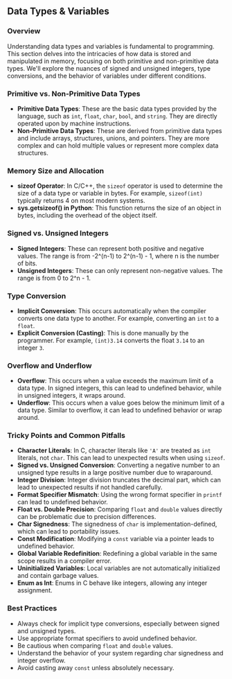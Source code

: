 ## Data Types & Variables

### Overview
Understanding data types and variables is fundamental to programming. This section delves into the intricacies of how data is stored and manipulated in memory, focusing on both primitive and non-primitive data types. We'll explore the nuances of signed and unsigned integers, type conversions, and the behavior of variables under different conditions.

### Primitive vs. Non-Primitive Data Types
- **Primitive Data Types**: These are the basic data types provided by the language, such as `int`, `float`, `char`, `bool`, and `string`. They are directly operated upon by machine instructions.
- **Non-Primitive Data Types**: These are derived from primitive data types and include arrays, structures, unions, and pointers. They are more complex and can hold multiple values or represent more complex data structures.

### Memory Size and Allocation
- **sizeof Operator**: In C/C++, the `sizeof` operator is used to determine the size of a data type or variable in bytes. For example, `sizeof(int)` typically returns 4 on most modern systems.
- **sys.getsizeof() in Python**: This function returns the size of an object in bytes, including the overhead of the object itself.

### Signed vs. Unsigned Integers
- **Signed Integers**: These can represent both positive and negative values. The range is from -2^(n-1) to 2^(n-1) - 1, where n is the number of bits.
- **Unsigned Integers**: These can only represent non-negative values. The range is from 0 to 2^n - 1.

### Type Conversion
- **Implicit Conversion**: This occurs automatically when the compiler converts one data type to another. For example, converting an `int` to a `float`.
- **Explicit Conversion (Casting)**: This is done manually by the programmer. For example, `(int)3.14` converts the float `3.14` to an integer `3`.

### Overflow and Underflow
- **Overflow**: This occurs when a value exceeds the maximum limit of a data type. In signed integers, this can lead to undefined behavior, while in unsigned integers, it wraps around.
- **Underflow**: This occurs when a value goes below the minimum limit of a data type. Similar to overflow, it can lead to undefined behavior or wrap around.

### Tricky Points and Common Pitfalls
- **Character Literals**: In C, character literals like `'A'` are treated as `int` literals, not `char`. This can lead to unexpected results when using `sizeof`.
- **Signed vs. Unsigned Conversion**: Converting a negative number to an unsigned type results in a large positive number due to wraparound.
- **Integer Division**: Integer division truncates the decimal part, which can lead to unexpected results if not handled carefully.
- **Format Specifier Mismatch**: Using the wrong format specifier in `printf` can lead to undefined behavior.
- **Float vs. Double Precision**: Comparing `float` and `double` values directly can be problematic due to precision differences.
- **Char Signedness**: The signedness of `char` is implementation-defined, which can lead to portability issues.
- **Const Modification**: Modifying a `const` variable via a pointer leads to undefined behavior.
- **Global Variable Redefinition**: Redefining a global variable in the same scope results in a compiler error.
- **Uninitialized Variables**: Local variables are not automatically initialized and contain garbage values.
- **Enum as Int**: Enums in C behave like integers, allowing any integer assignment.

### Best Practices
- Always check for implicit type conversions, especially between signed and unsigned types.
- Use appropriate format specifiers to avoid undefined behavior.
- Be cautious when comparing `float` and `double` values.
- Understand the behavior of your system regarding char signedness and integer overflow.
- Avoid casting away `const` unless absolutely necessary.